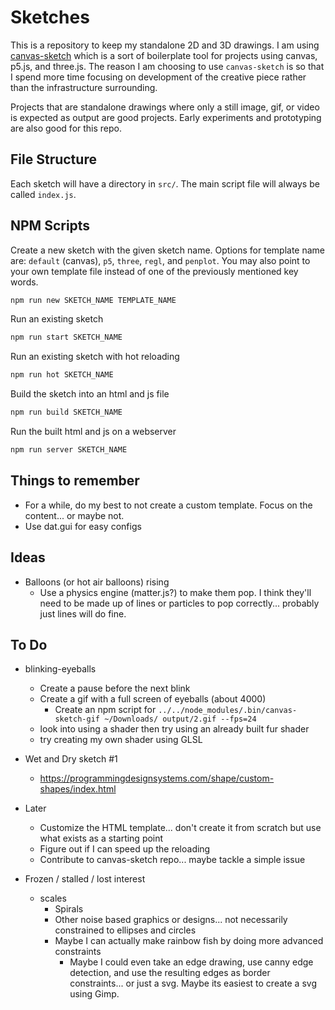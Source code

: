 # Sketches

This is a repository to keep my standalone 2D and 3D drawings. I am using [canvas-sketch](https://github.com/mattdesl/canvas-sketch) which is a sort of boilerplate tool for projects using canvas, p5.js, and three.js. The reason I am choosing to use `canvas-sketch` is so that I spend more time focusing on development of the creative piece rather than the infrastructure surrounding.

Projects that are standalone drawings where only a still image, gif, or video is expected as output are good projects. Early experiments and prototyping are also good for this repo.

## File Structure

Each sketch will have a directory in `src/`. The main script file will always be called `index.js`.

## NPM Scripts

Create a new sketch with the given sketch name. Options for template name are: `default` (canvas), `p5`, `three`, `regl`, and `penplot`. You may also point to your own template file instead of one of the previously mentioned key words.

```sh
npm run new SKETCH_NAME TEMPLATE_NAME
```

Run an existing sketch

```sh
npm run start SKETCH_NAME
```

Run an existing sketch with hot reloading

```sh
npm run hot SKETCH_NAME
```

Build the sketch into an html and js file

```sh
npm run build SKETCH_NAME
```

Run the built html and js on a webserver

```sh
npm run server SKETCH_NAME
```

## Things to remember

- For a while, do my best to not create a custom template. Focus on the content... or maybe not.
- Use dat.gui for easy configs

## Ideas

- Balloons (or hot air balloons) rising
  - Use a physics engine (matter.js?) to make them pop. I think they'll need to be made up of lines or particles to pop correctly... probably just lines will do fine.

## To Do

- blinking-eyeballs
  - Create a pause before the next blink
  - Create a gif with a full screen of eyeballs (about 4000)
    - Create an npm script for `../../node_modules/.bin/canvas-sketch-gif ~/Downloads/ output/2.gif --fps=24`
  - look into using a shader then try using an already built fur shader
  - try creating my own shader using GLSL

- Wet and Dry sketch #1
  - https://programmingdesignsystems.com/shape/custom-shapes/index.html

- Later
  - Customize the HTML template... don't create it from scratch but use what exists as a starting point
  - Figure out if I can speed up the reloading
  - Contribute to canvas-sketch repo... maybe tackle a simple issue

- Frozen / stalled / lost interest
  - scales
    - Spirals
    - Other noise based graphics or designs... not necessarily constrained to ellipses and circles
    - Maybe I can actually make rainbow fish by doing more advanced constraints
      - Maybe I could even take an edge drawing, use canny edge detection, and use the resulting edges as border constraints... or just a svg. Maybe its easiest to create a svg using Gimp.
